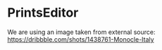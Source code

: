 # PrintsEditor

We are using an image taken from external source:
https://dribbble.com/shots/1438761-Monocle-Italy
